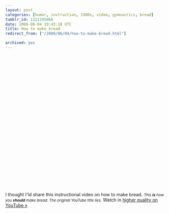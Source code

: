 ```yaml
---
layout: post
categories: [humor, instruction, 1980s, video, gymnastics, bread]
tumblr_id: 1121195066  
date: 2008-06-04 19:43:10 UTC
title: How to make bread
redirect_from: ["/2008/06/04/how-to-make-bread.html"]

archived: yes
---
```


<object width="500" height="418"><param name="movie" value="http://www.youtube.com/v/bHK0uFb6Vzw&fmt=18"></param><param name="wmode" value="transparent"></param><embed src="//www.youtube.com/v/bHK0uFb6Vzw&fmt=18" type="application/x-shockwave-flash" wmode="transparent" width="500" height="418"></embed></object>

I thought I'ld share this instructional video on how to make bread.
<small><em>This <b>is</b> how you <b>should</b> make bread. The original YouTube title lies.</em></small>
Watch in <a href="http://youtube.com/watch?v=bHK0uFb6Vzw&fmt=18">higher quality on YouTube »</a>
